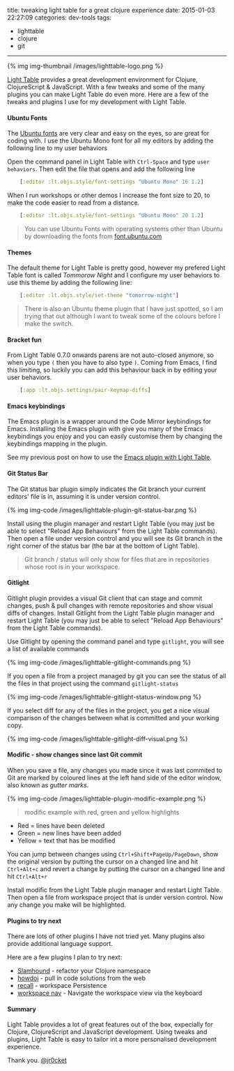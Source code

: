 title: tweaking light table for a great clojure experience
date: 2015-01-03 22:27:09
categories: dev-tools
tags:
- lighttable
- clojure 
- git
---

{% img img-thumbnail /images/lighttable-logo.png %}

  [Light Table](http://lighttable.com) provides a great development environment for Clojure, ClojureScript & JavaScript.  With a few tweaks and some of the many plugins you can make Light Table do even more.  Here are a few of the tweaks and plugins I use for my development with Light Table.

<!-- more -->

#### Ubuntu Fonts 

  The [Ubuntu fonts](http://font.ubuntu.com/) are very clear and easy on the eyes, so are great for coding with.  I use the Ubuntu Mono font for all my editors by adding the following line to my user behaviors

  Open the command panel in Light Table with `Ctrl-Space` and type `user behaviors`.  Then edit the file that opens and add the following line
  
```clojure
    [:editor :lt.objs.style/font-settings "Ubuntu Mono" 16 1.2]
```

  When I run workshops or other demos I increase the font size to 20, to make the code easier to read from a distance.

```clojure  
    [:editor :lt.objs.style/font-settings "Ubuntu Mono" 20 1.2]
```

> You can use Ubuntu Fonts with operating systems other than Ubuntu by downloading the fonts from [font.ubuntu.com](http://font.ubuntu.com/)

#### Themes

  The default theme for Light Table is pretty good, however my prefered Light Table font is called _Tommorow Night_ and I configure my user behaviors to use this theme by adding the following line:

```clojure
    [:editor :lt.objs.style/set-theme "tomorrow-night"]
```

> There is also an Ubuntu theme plugin that I have just spotted, so I am trying that out although I want to tweak some of the colours before I make the switch.

#### Bracket fun 

From Light Table 0.7.0 onwards parens are not auto-closed anymore, so when you type `(` then you have to also type `)`.  Coming from Emacs, I find this limiting, so luckily you can add this behaviour back in by editing your user behaviors.  

```clojure
    [:app :lt.objs.settings/pair-keymap-diffs]
```

#### Emacs keybindings 

  The Emacs plugin is a wrapper around the Code Mirror keybindings for Emacs.  Installing the Emacs plugin with give you many of the Emacs keybindings you enjoy and you can easily customise them by changing the keybindings mapping in the plugin.
  
  See my previous post on how to use the [Emacs plugin with Light Table](http://localhost:4004/2015/01/clojure-with-lighttable-in-emacs-mode.html). 

#### Git Status Bar

  The Git status bar plugin simply indicates the Git branch your current editors' file is in, assuming it is under version control.

{% img img-code /images/lighttable-plugin-git-status-bar.png %}
  
  Install using the plugin manager and restart Light Table (you may just be able to select "Reload App Behaviours" from the Light Table commands).  Then open a file under version control and you will see its Git branch in the right corner of the status bar (the bar at the bottom of Light Table).

> Git branch / status will only show for files that are in repositories whose root is in your workspace.

#### Gitlight 

  Gitlight plugin provides a visual Git client that can stage and commit changes, push & pull changes with remote repositories and show visual diffs of changes.  Install Gitlight from the Light Table plugin manager and restart Light Table (you may just be able to select "Reload App Behaviours" from the Light Table commands).

  Use Gitlight by opening the command panel and type `gitlight`, you will see a list of available commands

{% img img-code /images/lighttable-gitlight-commands.png %}

  If you open a file from a project managed by git you can see the status of all the files in that project using the command `gitlight-status`

{% img img-code /images/lighttable-gitlight-status-window.png %}  
  
  If you select diff for any of the files in the project, you get a nice visual comparison of the changes between what is committed and your working copy.
  
{% img img-code /images/lighttable-gitlight-diff-visual.png %}    

#### Modific - show changes since last Git commit

  When you save a file, any changes you made since it was last commited to Git are marked by coloured lines at the left hand side of the editor window, also known as _gutter marks_. 

{% img img-code /images/lighttable-plugin-modific-example.png %}
> modific example with red, green and yellow highlights

* Red    = lines have been deleted  
* Green  = new lines have been added
* Yellow = text that has be modified
  
You can jump between changes using `Ctrl+Shift+PageUp/PageDown`, show the original version by putting the cursor on a changed line and hit `Ctrl+Alt+c` and revert a change by putting the cursor on a changed line and hit `Ctrl+Alt+r`

  Install modific from the Light Table plugin manager and restart Light Table.  Then open a file from workspace project that is under version control.  Now any change you make will be highlighted.


#### Plugins to try next

  There are lots of other plugins I have not tried yet.  Many plugins also provide additional language support.
  
  Here are a few plugins I plan to try next: 
  
* [Slamhound](https://github.com/chadhq/slamhound-lt) - refactor your Clojure namespace
* [howdoi](https://github.com/vgrichina/lt-howdoi) - pull in code solutions from the web
* [recall](https://github.com/joshuafcole/recall) - workspace Persistence 
* [workspace nav](https://github.com/bfabry/workspace-nav) - Navigate the workspace view via the keyboard 

#### Summary

  Light Table provides a lot of great features out of the box, expecially for Clojure, ClojureScript and JavaScript development.  Using tweaks and plugins, Light Table is easy to tailor int a more personalised development experience.

Thank you.
[@jr0cket](https://twitter.com/jr0cket)
